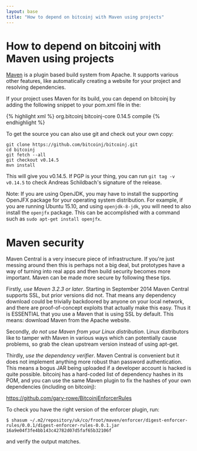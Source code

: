 ```yaml
---
layout: base
title: "How to depend on bitcoinj with Maven using projects"
---
```


# How to depend on bitcoinj with Maven using projects

[Maven](http://maven.apache.org/) is a plugin based build system from Apache. It supports various other features, like automatically creating a website for your project and resolving dependencies.

If your project uses Maven for its build, you can depend on bitcoinj by adding the following snippet to your pom.xml file in the:

{% highlight xml %}
  <dependencies>
    <dependency>
      <groupId>org.bitcoinj</groupId>
      <artifactId>bitcoinj-core</artifactId>
      <version>0.14.5</version>
      <scope>compile</scope>
    </dependency>
  </dependencies>
{% endhighlight %}

To get the source you can also use git and check out your own copy:

~~~
git clone https://github.com/bitcoinj/bitcoinj.git
cd bitcoinj
git fetch --all
git checkout v0.14.5
mvn install
~~~

This will give you v0.14.5. If PGP is your thing, you can run `git tag -v v0.14.5` to check Andreas Schildbach's signature of the release.

Note: If you are using OpenJDK, you may have to install the supporting OpenJFX package for your operating system distribution. For example, if you are running Ubuntu 15.10, and using `openjdk-8-jdk`, you will need to also install the `openjfx` package. This can be accomplished with a command such as `sudo apt-get install openjfx`.

# Maven security

Maven Central is a very insecure piece of infrastructure. If you're just messing around then this is perhaps not a big deal, but prototypes have a way of turning into real apps and then build security becomes more important. Maven can be made more secure by following these tips.

Firstly, *use Maven 3.2.3 or later*. Starting in September 2014 Maven Central supports SSL, but prior versions did not. That means any dependency download could be trivially backdoored by anyone on your local network, and there are proof-of-concept exploits that actually make this easy. Thus it is ESSENTIAL that you use a Maven that is using SSL by default. This means: download Maven from the Apache website.

Secondly, *do not use Maven from your Linux distribution*. Linux distributors like to tamper with Maven in various ways which can potentially cause problems, so grab the clean upstream version instead of using apt-get.

Thirdly, *use the dependency verifier*. Maven Central is convenient but it does not implement anything more robust than password authentication. This means a bogus JAR being uploaded if a developer account is hacked is quite possible. bitcoinj has a hard-coded list of dependency hashes in its POM, and you can use the same Maven plugin to fix the hashes of your own dependencies (including on bitcoinj):

https://github.com/gary-rowe/BitcoinjEnforcerRules

To check you have the right version of the enforcer plugin, run:

~~~
$ shasum ~/.m2/repository/uk/co/froot/maven/enforcer/digest-enforcer-rules/0.0.1/digest-enforcer-rules-0.0.1.jar
16a9e04f3fe4bb143c42782d07d5faf65b32106f
~~~

and verify the output matches.
